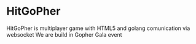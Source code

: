 # HitGoPher
HitGoPher is multiplayer game with HTML5 and golang comunication via websocket
We are build in Gopher Gala event
